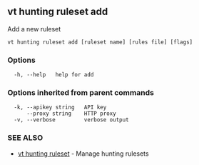 ## vt hunting ruleset add

Add a new ruleset

```
vt hunting ruleset add [ruleset name] [rules file] [flags]
```

### Options

```
  -h, --help   help for add
```

### Options inherited from parent commands

```
  -k, --apikey string   API key
      --proxy string    HTTP proxy
  -v, --verbose         verbose output
```

### SEE ALSO

* [vt hunting ruleset](vt_hunting_ruleset.md)	 - Manage hunting rulesets

